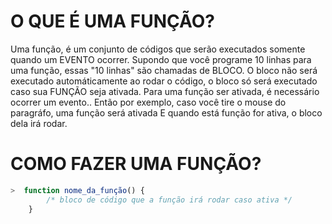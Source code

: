 # O QUE É UMA FUNÇÃO? 

Uma função, é um conjunto de códigos que serão executados somente quando um EVENTO ocorrer.
Supondo que você programe 10 linhas para uma função, essas "10 linhas" são chamadas de BLOCO.
O bloco não será executado automáticamente ao rodar o código, o bloco só será executado caso sua FUNÇÃO seja ativada. 
Para uma função ser ativada, é necessário ocorrer um evento.. Então por exemplo, caso você tire o mouse do paragráfo, uma função será ativada
E quando está função for ativa, o bloco dela irá rodar. 


# COMO FAZER UMA FUNÇÃO? 
```js
>  function nome_da_função() {
        /* bloco de código que a função irá rodar caso ativa */
    }